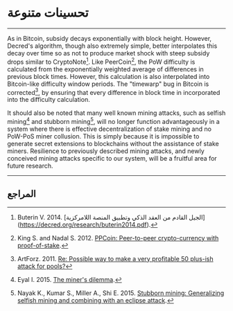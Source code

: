 # تحسينات متنوعة

---

As in Bitcoin, subsidy decays exponentially with block height. However, Decred's algorithm, though also extremely simple, better interpolates this decay over time so as not to produce market shock with steep subsidy drops similar to CryptoNote[^1]. Like PeerCoin[^2], the PoW difficulty is calculated from the exponentially weighted average of differences in previous block times. However, this calculation is also interpolated into Bitcoin-like difficulty window periods. The "timewarp" bug in Bitcoin is corrected[^3], by ensuring that every difference in block time in incorporated into the difficulty calculation.

It should also be noted that many well known mining attacks, such as selfish mining[^4] and stubborn mining[^5], will no longer function advantageously in a system where there is effective decentralization of stake mining and no PoW-PoS miner collusion. This is simply because it is impossible to generate secret extensions to blockchains without the assistance of stake miners. Resilience to previously described mining attacks, and newly conceived mining attacks specific to our system, will be a fruitful area for future research.

---

## <i class="fa fa-book"></i> المراجع

[^1]: Buterin V. 2014.  [الجيل القادم من العقد الذكي وتطبيق المنصة اللامركزية] (https://decred.org/research/buterin2014.pdf).
[^2]: King S. and Nadal S. 2012. [PPCoin: Peer-to-peer crypto-currency with proof-of-stake](https://decred.org/research/king2012.pdf).
[^3]: ArtForz. 2011. [Re: Possible way to make a very profitable 50 plus-ish attack for pools?](https://decred.org/research/artforz2011.pdf)
[^4]: Eyal I. 2015. [The miner's dilemma](https://decred.org/research/eyal2015.pdf).
[^5]: Nayak K., Kumar S., Miller A., Shi E. 2015. [Stubborn mining: Generalizing selfish mining and combining with an eclipse attack](https://decred.org/research/nayak2015.pdf).
